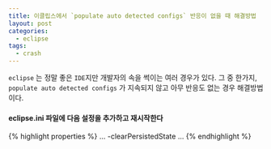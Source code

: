 ```yaml
---
title: 이클립스에서 `populate auto detected configs` 반응이 없을 때 해결방법
layout: post
categories:
  - eclipse
tags:
  - crash
---
```


`eclipse` 는 정말 좋은 `IDE`지만 개발자의 속을 썩이는 여러 경우가 있다. 
그 중 한가지, `populate auto detected configs` 가 지속되지 않고 아무 반응도 없는 경우 해결방법이다.

#### eclipse.ini 파일에 다음 설정을 추가하고 재시작한다

{% highlight properties %}
...
-clearPersistedState
...
{% endhighlight %} 